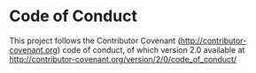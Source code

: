 # Code of Conduct
This project follows the Contributor Covenant (http://contributor-covenant.org) code of conduct, of which version 2.0 available at http://contributor-covenant.org/version/2/0/code_of_conduct/
